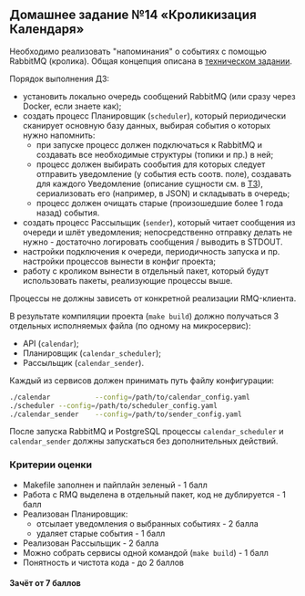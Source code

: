 ## Домашнее задание №14 «Кроликизация Календаря»
Необходимо реализовать "напоминания" о событиях с помощью RabbitMQ (кролика).
Общая концепция описана в [техническом задании](./CALENDAR.MD).

Порядок выполнения ДЗ:
* установить локально очередь сообщений RabbitMQ (или сразу через Docker, если знаете как);
* создать процесс Планировщик (`scheduler`), который периодически сканирует основную базу данных,
выбирая события о которых нужно напомнить:
    - при запуске процесс должен подключаться к RabbitMQ и создавать все необходимые структуры
    (топики и пр.) в ней;
    - процесс должен выбирать сообытия для которых следует отправить уведомление (у события есть соотв. поле),
    создавать для каждого Уведомление (описание сущности см. в [ТЗ](./CALENDAR.MD)),
    сериализовать его (например, в JSON) и складывать в очередь;
    - процесс должен очищать старые (произошедшие более 1 года назад) события.
* создать процесс Рассыльщик (`sender`), который читает сообщения из очереди и шлёт уведомления;
непосредственно отправку делать не нужно - достаточно логировать сообщения / выводить в STDOUT.
* настройки подключения к очереди, периодичность запуска и пр. настройки процессов вынести в конфиг проекта;
* работу с кроликом вынести в отдельный пакет, который будут использовать пакеты, реализующие процессы выше.

Процессы не должны зависеть от конкретной реализации RMQ-клиента.

В результате компиляции проекта (`make build`) должно получаться 3 отдельных исполняемых файла
(по одному на микросервис):
- API (`calendar`);
- Планировщик (`calendar_scheduler`);
- Рассыльщик (`calendar_sender`).

Каждый из сервисов должен принимать путь файлу конфигурации:
```bash
./calendar           --config=/path/to/calendar_config.yaml
./scheduler --config=/path/to/scheduler_config.yaml
./calendar_sender    --config=/path/to/sender_config.yaml
```

После запуска RabbitMQ и PostgreSQL процессы `calendar_scheduler` и `calendar_sender`
должны запускаться без дополнительных действий.

### Критерии оценки
- Makefile заполнен и пайплайн зеленый - 1 балл
- Работа с RMQ выделена в отдельный пакет, код не дублируется - 1 балл
- Реализован Планировщик:
    - отсылает уведомления о выбранных событиях - 2 балла
    - удаляет старые события - 1 балл
- Реализован Рассыльщик - 2 балла
- Можно собрать сервисы одной командой (`make build`) - 1 балл
- Понятность и чистота кода - до 2 баллов

#### Зачёт от 7 баллов
